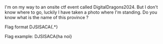 I'm on my way to an onsite ctf event called DigitalDragons2024. But I don't know where to go, luckily I have taken a photo where I'm standing. Do you know what is the name of this province ?

Flag format DJSISACA{.*}

Flag example: DJSISACA{ha noi}
